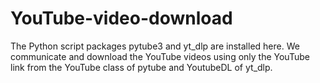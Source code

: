 # YouTube-video-download
The Python script packages pytube3 and yt_dlp are installed here. We communicate and download the YouTube videos using only the YouTube link from the YouTube class of pytube and YoutubeDL of yt_dlp.
